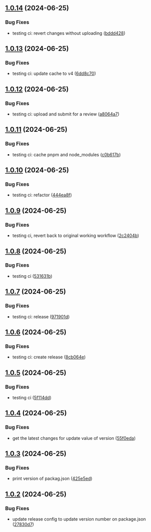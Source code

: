 ## [1.0.14](https://github.com/mrpmohiburrahman/similar-react-native-libraries/compare/v1.0.13...v1.0.14) (2024-06-25)


### Bug Fixes

* testing ci: revert changes without uploading ([bddd428](https://github.com/mrpmohiburrahman/similar-react-native-libraries/commit/bddd428b14eba94d4948ebc0fab558c34933f7aa))

## [1.0.13](https://github.com/mrpmohiburrahman/similar-react-native-libraries/compare/v1.0.12...v1.0.13) (2024-06-25)


### Bug Fixes

* testing ci: update cache to v4 ([6dd8c70](https://github.com/mrpmohiburrahman/similar-react-native-libraries/commit/6dd8c7021c5c2af69abdcadf08a281db42dc47ce))

## [1.0.12](https://github.com/mrpmohiburrahman/similar-react-native-libraries/compare/v1.0.11...v1.0.12) (2024-06-25)


### Bug Fixes

* testing ci: upload and submit for a review ([a8064a7](https://github.com/mrpmohiburrahman/similar-react-native-libraries/commit/a8064a780f1443f3e44d19ea31c9ed7d329af2e5))

## [1.0.11](https://github.com/mrpmohiburrahman/similar-react-native-libraries/compare/v1.0.10...v1.0.11) (2024-06-25)


### Bug Fixes

* testing ci: cache pnpm and node_modules ([c0b617b](https://github.com/mrpmohiburrahman/similar-react-native-libraries/commit/c0b617bd942caae0728531972506f097ddbfb95a))

## [1.0.10](https://github.com/mrpmohiburrahman/similar-react-native-libraries/compare/v1.0.9...v1.0.10) (2024-06-25)


### Bug Fixes

* testing ci: refactor ([444ea8f](https://github.com/mrpmohiburrahman/similar-react-native-libraries/commit/444ea8f120353a621440f7e43d7bb28e18bb995c))

## [1.0.9](https://github.com/mrpmohiburrahman/similar-react-native-libraries/compare/v1.0.8...v1.0.9) (2024-06-25)


### Bug Fixes

* testing ci, revert back to original working workflow ([2c2404b](https://github.com/mrpmohiburrahman/similar-react-native-libraries/commit/2c2404b8b2b18bc7a277621453d1734bde2ea075))

## [1.0.8](https://github.com/mrpmohiburrahman/similar-react-native-libraries/compare/v1.0.7...v1.0.8) (2024-06-25)


### Bug Fixes

* testing ci ([531631b](https://github.com/mrpmohiburrahman/similar-react-native-libraries/commit/531631b7f542843cb28f4b792533ee2087ca7bf9))

## [1.0.7](https://github.com/mrpmohiburrahman/similar-react-native-libraries/compare/v1.0.6...v1.0.7) (2024-06-25)


### Bug Fixes

* testing ci: release ([971901d](https://github.com/mrpmohiburrahman/similar-react-native-libraries/commit/971901dee90041d51b2c162c6993dd1a739c22c6))

## [1.0.6](https://github.com/mrpmohiburrahman/similar-react-native-libraries/compare/v1.0.5...v1.0.6) (2024-06-25)


### Bug Fixes

* testing ci: create release ([8cb064e](https://github.com/mrpmohiburrahman/similar-react-native-libraries/commit/8cb064edd4afd4a94667af4ba1bdad57381efaf0))

## [1.0.5](https://github.com/mrpmohiburrahman/similar-react-native-libraries/compare/v1.0.4...v1.0.5) (2024-06-25)


### Bug Fixes

* testing ci ([5f114dd](https://github.com/mrpmohiburrahman/similar-react-native-libraries/commit/5f114dda4badd95c0d39f9bbce294b8ea885920c))

## [1.0.4](https://github.com/mrpmohiburrahman/similar-react-native-libraries/compare/v1.0.3...v1.0.4) (2024-06-25)


### Bug Fixes

* get the latest changes for update value of version ([55f0eda](https://github.com/mrpmohiburrahman/similar-react-native-libraries/commit/55f0eda09ae03b2e9b7c98fb93b326af0b86cc4a))

## [1.0.3](https://github.com/mrpmohiburrahman/similar-react-native-libraries/compare/v1.0.2...v1.0.3) (2024-06-25)


### Bug Fixes

* print version of packag.json ([425e5ed](https://github.com/mrpmohiburrahman/similar-react-native-libraries/commit/425e5edf7ee698cf186559142c746fca85a9b596))

## [1.0.2](https://github.com/mrpmohiburrahman/similar-react-native-libraries/compare/v1.0.1...v1.0.2) (2024-06-25)


### Bug Fixes

* update release config to update version number on package.json ([27830d7](https://github.com/mrpmohiburrahman/similar-react-native-libraries/commit/27830d7a605bc3ffc954fc6f69146ed9edd499fc))
